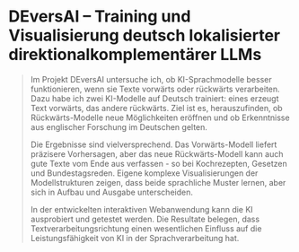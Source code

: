 # DEversAI – Training und Visualisierung deutsch lokalisierter direktionalkomplementärer LLMs

> Im Projekt DEversAI untersuche ich, ob KI-Sprachmodelle besser funktionieren, wenn sie Texte vorwärts oder rückwärts verarbeiten. Dazu habe ich zwei KI-Modelle auf Deutsch trainiert: eines erzeugt Text vorwärts, das andere rückwärts. Ziel ist es, herauszufinden, ob Rückwärts-Modelle neue Möglichkeiten eröffnen und ob Erkenntnisse aus englischer Forschung im Deutschen gelten.
> 
> Die Ergebnisse sind vielversprechend. Das Vorwärts-Modell liefert präzisere Vorhersagen, aber das neue Rückwärts-Modell kann auch gute Texte vom Ende aus verfassen - so bei Kochrezepten, Gesetzen und Bundestagsreden. Eigene komplexe Visualisierungen der Modellstrukturen zeigen, dass beide sprachliche Muster lernen, aber sich in Aufbau und Ausgabe unterscheiden.
> 
> In der entwickelten interaktiven Webanwendung kann die KI ausprobiert und getestet werden. Die Resultate belegen, dass Textverarbeitungsrichtung einen wesentlichen Einfluss auf die Leistungsfähigkeit von KI in der Sprachverarbeitung hat.

